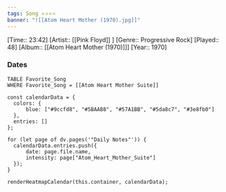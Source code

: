 ```yaml
---
tags: Song ⭐⭐⭐⭐ 
banner: "![[Atom Heart Mother (1970).jpg]]"
---
```

[Time:: 23:42]
[Artist:: [[Pink Floyd]] ]
[Genre:: Progressive Rock]
[Played:: 48]
[Album:: [[Atom Heart Mother (1970)]]]
[Year:: 1970]
### Dates
````dataview
TABLE Favorite_Song
WHERE Favorite_Song = [[Atom Heart Mother Suite]]
````
  ```dataviewjs
const calendarData = { 
	colors: { 
		blue: ["#9ccfd8", "#5BAAB8", "#57A1BB", "#5da8c7", "#3e8fb0"] 
	}, 
	entries: [] 
}; 

for (let page of dv.pages('"Daily Notes"')) { 
	calendarData.entries.push({ 
		date: page.file.name, 
		intensity: page["Atom_Heart_Mother_Suite"]
	}); 
} 

renderHeatmapCalendar(this.container, calendarData);
```
